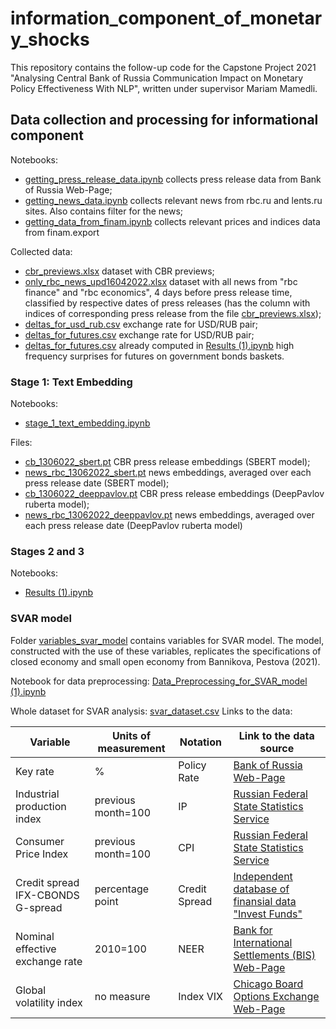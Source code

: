 # information_component_of_monetary_shocks
This repository contains the follow-up code for the Capstone Project 2021 "Analysing Central Bank of Russia Communication Impact on Monetary Policy Effectiveness With NLP", written under supervisor Mariam Mamedli.

## Data collection and processing for informational component
Notebooks:
* [getting_press_release_data.ipynb](https://github.com/tssorokina/information_component_of_monetary_shocks/blob/main/getting_press_release_data.ipynb) collects press release data from Bank of Russia Web-Page;
* [getting_news_data.ipynb](https://github.com/tssorokina/information_component_of_monetary_shocks/blob/main/getting_news_data.ipynb) collects relevant news from rbc.ru and lents.ru sites. Also contains filter for the news;
* [getting_data_from_finam.ipynb](https://github.com/tssorokina/information_component_of_monetary_shocks/blob/main/getting_data_from_finam.ipynb) collects relevant prices and indices data from finam.export


Collected data:
* [cbr_previews.xlsx](https://github.com/tssorokina/information_component_of_monetary_shocks/blob/main/cbr_previews.xlsx) dataset with CBR previews;
* [only_rbc_news_upd16042022.xlsx](https://github.com/tssorokina/information_component_of_monetary_shocks/blob/main/only_rbc_news_upd16042022.xlsx) dataset with all news from "rbc finance" and "rbc economics", 4 days before press release time, classified by respective dates of press releases (has the column with indices of corresponding press release from the file [cbr_previews.xlsx](https://github.com/tssorokina/information_component_of_monetary_shocks/blob/main/cbr_previews.xlsx));
* [deltas_for_usd_rub.csv](https://github.com/tssorokina/information_component_of_monetary_shocks/blob/main/deltas_for_usd_rub.csv) exchange rate for USD/RUB pair;
* [deltas_for_futures.csv](https://github.com/tssorokina/information_component_of_monetary_shocks/blob/main/deltas_for_futures.csv) exchange rate for USD/RUB pair;
* [deltas_for_futures.csv](https://github.com/tssorokina/information_component_of_monetary_shocks/blob/main/deltas_for_futures.csv) already computed in [Results (1).ipynb](https://github.com/tssorokina/information_component_of_monetary_shocks/blob/main/Results%20(1).ipynb) high frequency surprises for futures on government bonds baskets.

### Stage 1: Text Embedding
Notebooks:
* [stage_1_text_embedding.ipynb](https://github.com/tssorokina/information_component_of_monetary_shocks/blob/main/stage_1_text_embedding.ipynb) 

Files:
* [cb_1306022_sbert.pt](https://github.com/tssorokina/information_component_of_monetary_shocks/blob/main/cb_1306022_sbert.pt) CBR press release embeddings (SBERT model);
* [news_rbc_13062022_sbert.pt](https://github.com/tssorokina/information_component_of_monetary_shocks/blob/main/news_rbc_13062022_sbert.pt) news embeddings, averaged over each press release date  (SBERT model);
* [cb_1306022_deeppavlov.pt](https://github.com/tssorokina/information_component_of_monetary_shocks/blob/main/cb_1306022_deeppavlov.pt) CBR press release embeddings (DeepPavlov ruberta model);
* [news_rbc_13062022_deeppavlov.pt](https://github.com/tssorokina/information_component_of_monetary_shocks/blob/main/news_rbc_13062022_deeppavlov.pt) news embeddings, averaged over each press release date (DeepPavlov ruberta model)

### Stages 2 and 3
Notebooks:
* [Results (1).ipynb](https://github.com/tssorokina/information_component_of_monetary_shocks/blob/main/Results%20(1).ipynb)


### SVAR model
Folder [variables_svar_model](https://github.com/tssorokina/information_component_of_monetary_shocks/tree/main/variables_svar_model) contains variables for SVAR model. The model, constructed with the use of these variables, replicates the specifications of closed economy and small open economy from Bannikova, Pestova (2021).

Notebook for data preprocessing: [Data_Preprocessing_for_SVAR_model (1).ipynb](https://github.com/tssorokina/information_component_of_monetary_shocks/blob/main/Data_Preprocessing_for_SVAR_model%20(1).ipynb)

Whole dataset for SVAR analysis: [svar_dataset.csv](https://github.com/tssorokina/information_component_of_monetary_shocks/blob/main/svar_dataset.csv)
Links to the data:

Variable | Units of measurement | Notation | Link to the data source
--- | --- | --- | --- 
Key rate | % | Policy Rate | [Bank of Russia Web-Page](https://www.cbr.ru/eng/hd_base/KeyRate/)
Industrial production index | previous month=100 | IP | [Russian Federal State Statistics Service](https://rosstat.gov.ru/compendium/document/50802)
Consumer Price Index | previous month=100 | CPI | [Russian Federal State Statistics Service](https://rosstat.gov.ru/compendium/document/50802)
Credit spread IFX-CBONDS G-spread | percentage point | Credit Spread | [Independent database of finansial data "Invest Funds"](https://investfunds.ru/indexes/22185/)
Nominal effective exchange rate | 2010=100 | NEER | [Bank for International Settlements (BIS) Web-Page](https://stats.bis.org/statx/srs/tseries/EER/M.N.B.RU?t=i1&p=201909&m=B&c=&o=w:201902.202002,s:line)
Global volatility index | no measure | Index VIX | [Chicago Board Options Exchange Web-Page](https://www.cboe.com/tradable_products/vix/vix_historical_data/)
